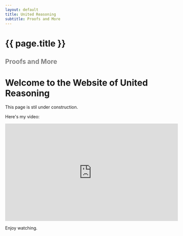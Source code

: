 ```yaml
---
layout: default
title: United Reasoning
subtitle: Proofs and More
---
```


<h1>{{ page.title }}</h1>
<h2 style="color: gray;">Proofs and More</h2>

# Welcome to the Website of United Reasoning

This page is stil under construction.

Here's my video:
<iframe width="560" height="315" src="https://www.youtube.com/embed/rXU-lJxP_GI" title="YouTube video player" frameborder="0" allow="accelerometer; autoplay; clipboard-write; encrypted-media; gyroscope; picture-in-picture" allowfullscreen></iframe>

Enjoy watching.

